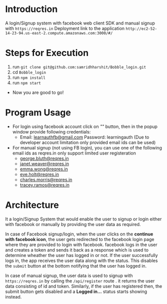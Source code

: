 # Introduction

A login/Signup system with facebook web client SDK and manual signup with `https://reqres.in`
Deployment link to the application `http://ec2-52-14-23-94.us-east-2.compute.amazonaws.com:3000/#/`

# Steps for Execution
   1. run `git clone git@github.com:samridhharshit/Bobble_login.git`
   2. cd `Bobble_login`
   3. run `npm install`
   4. run `npm start`
   
   - Now you are good to go!
   
   
# Program Usage 
 
- For login using facebook account click on *""* button, then in the popup window provide following credentials:
    - Email: learnauthfb@gmail.com Password: learningauth (Due to developer account limitation only provided email ids can be used)
- For manual signup (not using FB login), you can use one of the following email ids as reqres.in only support limited user registeration
    - george.bluth@reqres.in
    - janet.weaver@reqres.in
    - emma.wong@reqres.in
    - eve.holt@reqres.in
    - charles.morris@reqres.in
    - tracey.ramos@reqres.in
    
# Architecture

It a login/Signup System that would enable the user to signup or login either with facebook or manually by providing the user data as required. 

In case of Facebook signup/login, when the user clicks on the **continue with facebook icon**, the user gets redirected to the facebook login page where they are provided to login with facebook. facebook logs in the user and creates a token and sends it back as a response which is used to determine wheather the user has logged in or not.
If the user successfully logs in, the app receives the user data along with the status. This disables the `submit` button at the bottom notifying that the user has logged in.

In case of manual signup, the user data is used to signup with `https://reqres.in` by calling the `/api/register` route .
it returns the user data consisting of id and token. Similarly, if the user has registered then, the submit button gets disabled and a **Logged in...** status starts showing instead. 